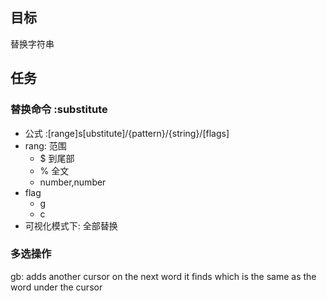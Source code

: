 ## 目标
替换字符串
## 任务
### 替换命令 :substitute
- 公式 :[range]s[ubstitute]/{pattern}/{string}/[flags]
- rang: 范围
  -  $ 到尾部
  -  % 全⽂
  -  number,number
- flag
  - g
  - c
- 可视化模式下: 全部替换

### 多选操作
gb: adds another cursor on the next word it finds which is the same as the word under the cursor